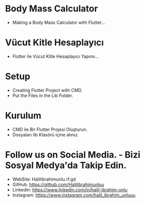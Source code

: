 # Body Mass Calculator
* Making a Body Mass Calculator with Flutter...

# Vücut Kitle Hesaplayıcı
* Flutter ile Vücut Kitle Hesaplayıcı Yapımı...

# Setup
* Creating Flutter Project with CMD.
* Put the Files in the Lib Folder.

# Kurulum
* CMD ile Bir Flutter Projesi Oluşturun.
* Dosyaları lib Klasörü içine atınız.


# Follow us on Social Media. - Bizi Sosyal Medya'da Takip Edin.
* WebSite: Halilibrahimunlu.rf.gd
* GitHub: https://github.com/Halilibrahimunluu
* Linkedin: https://www.linkedin.com/in/halil-ibrahim-unlu
* Instagram: https://www.instagram.com/halil_ibrahim_unluuu